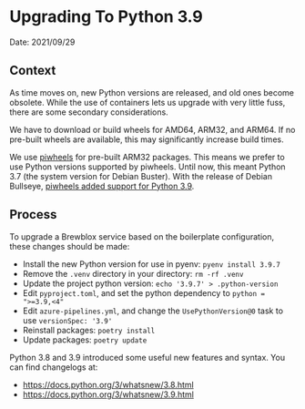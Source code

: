 # Upgrading To Python 3.9

Date: 2021/09/29

## Context

As time moves on, new Python versions are released, and old ones become obsolete.
While the use of containers lets us upgrade with very little fuss,
there are some secondary considerations.

We have to download or build wheels for AMD64, ARM32, and ARM64.
If no pre-built wheels are available, this may significantly increase build times.

We use [piwheels](https://www.piwheels.org/) for pre-built ARM32 packages.
This means we prefer to use Python versions supported by piwheels.
Until now, this meant Python 3.7 (the system version for Debian Buster).
With the release of Debian Bullseye, [piwheels added support for Python 3.9](https://blog.piwheels.org/python-3-9-wheels-for-bullseye/).

## Process

To upgrade a Brewblox service based on the boilerplate configuration,
these changes should be made:

- Install the new Python version for use in pyenv: `pyenv install 3.9.7`
- Remove the `.venv` directory in your directory: `rm -rf .venv`
- Update the project python version: `echo '3.9.7' > .python-version`
- Edit `pyproject.toml`, and set the python dependency to `python = ">=3.9,<4"`
- Edit `azure-pipelines.yml`, and change the `UsePythonVersion@0` task to use `versionSpec: '3.9'`
- Reinstall packages: `poetry install`
- Update packages: `poetry update`

Python 3.8 and 3.9 introduced some useful new features and syntax. You can find changelogs at:

- <https://docs.python.org/3/whatsnew/3.8.html>
- <https://docs.python.org/3/whatsnew/3.9.html>
